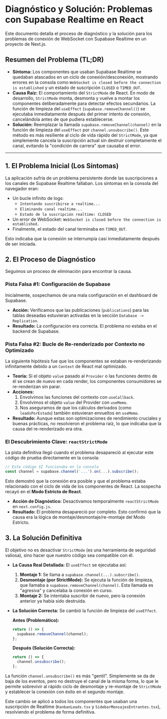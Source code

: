 # Diagnóstico y Solución: Problemas con Supabase Realtime en React

Este documento detalla el proceso de diagnóstico y la solución para los problemas de conexión de WebSocket con Supabase Realtime en un proyecto de Next.js.

## Resumen del Problema (TL;DR)

- **Síntoma:** Los componentes que usaban Supabase Realtime se quedaban atascados en un ciclo de conexión/desconexión, mostrando errores en la consola como `WebSocket is closed before the connection is established` y un estado de suscripción `CLOSED` o `TIMED_OUT`.
- **Causa Raíz:** El comportamiento del `StrictMode` de React. En modo de desarrollo, `StrictMode` monta, desmonta y vuelve a montar los componentes deliberadamente para detectar efectos secundarios. La función de limpieza del `useEffect` (`supabase.removeChannel()`) se ejecutaba inmediatamente después del primer intento de conexión, cancelándola antes de que pudiera establecerse.
- **Solución:** Reemplazar la llamada `supabase.removeChannel(channel)` en la función de limpieza del `useEffect` por `channel.unsubscribe()`. Este método es más resiliente al ciclo de vida rápido del `StrictMode`, ya que simplemente cancela la suscripción actual sin destruir completamente el canal, evitando la "condición de carrera" que causaba el error.

---

## 1. El Problema Inicial (Los Síntomas)

La aplicación sufría de un problema persistente donde las suscripciones a los canales de Supabase Realtime fallaban. Los síntomas en la consola del navegador eran:

- Un bucle infinito de logs:
  - `Intentando suscribirse a realtime...`
  - `Eliminando canal realtime...`
  - `Estado de la suscripción realtime: CLOSED`
- Un error de WebSocket: `WebSocket is closed before the connection is established.`
- Finalmente, el estado del canal terminaba en `TIMED_OUT`.

Esto indicaba que la conexión se interrumpía casi inmediatamente después de ser iniciada.

## 2. El Proceso de Diagnóstico

Seguimos un proceso de eliminación para encontrar la causa.

### Pista Falsa #1: Configuración de Supabase
Inicialmente, sospechamos de una mala configuración en el dashboard de Supabase.
- **Acción:** Verificamos que las publicaciones (`publications`) para las tablas deseadas estuvieran activadas en la sección `Database -> Replication`.
- **Resultado:** La configuración era correcta. El problema no estaba en el backend de Supabase.

### Pista Falsa #2: Bucle de Re-renderizado por Contexto no Optimizado
La siguiente hipótesis fue que los componentes se estaban re-renderizando infinitamente debido a un `Context` de React mal optimizado.
- **Teoría:** Si el objeto `value` pasado al `Provider` o las funciones dentro de él se crean de nuevo en cada render, los componentes consumidores se re-renderizan sin parar.
- **Acciones:**
  1. Envolvimos las funciones del contexto con `useCallback`.
  2. Envolvimos el objeto `value` del Provider con `useMemo`.
  3. Nos aseguramos de que los cálculos derivados (como `leadsPorEstado`) también estuvieran envueltos en `useMemo`.
- **Resultado:** Aunque estas son optimizaciones de rendimiento cruciales y buenas prácticas, no resolvieron el problema raíz, lo que indicaba que la causa del re-renderizado era otra.

### El Descubrimiento Clave: `reactStrictMode`
La pista definitiva llegó cuando el problema desapareció al ejecutar este código de prueba directamente en la consola:

```javascript
// Este código SÍ funcionaba en la consola
const channel = supabase.channel('...').on(...).subscribe();
```

Esto demostró que la conexión era posible y que el problema estaba relacionado con el ciclo de vida de los componentes de React. La sospecha recayó en el **Modo Estricto de React**.

- **Acción de Diagnóstico:** Desactivamos temporalmente `reactStrictMode` en `next.config.js`.
- **Resultado:** El problema desapareció por completo. Esto confirmó que la causa era la lógica de montaje/desmontaje/re-montaje del Modo Estricto.

## 3. La Solución Definitiva

El objetivo no es desactivar `StrictMode` (es una herramienta de seguridad valiosa), sino hacer que nuestro código sea compatible con él.

- **La Causa Real Detallada:** El `useEffect` se ejecutaba así:
  1. **Montaje 1:** Se llama a `supabase.channel(...).subscribe()`.
  2. **Desmontaje (por StrictMode):** Se ejecuta la función de limpieza, que llamaba a `supabase.removeChannel(channel)`. Esta llamada es "agresiva" y cancelaba la conexión en curso.
  3. **Montaje 2:** Se intentaba suscribir de nuevo, pero la conexión anterior ya había sido destruida.

- **La Solución Correcta:** Se cambió la función de limpieza del `useEffect`.

  **Antes (Problemático):**
  ```javascript
  return () => {
    supabase.removeChannel(channel);
  };
  ```

  **Después (Solución Correcta):**
  ```javascript
  return () => {
    channel.unsubscribe();
  };
  ```

La función `channel.unsubscribe()` es más "gentil". Simplemente se da de baja de los eventos, pero no destruye el canal de la misma forma, lo que le permite sobrevivir al rápido ciclo de desmontaje y re-montaje de `StrictMode` y establecer la conexión con éxito en el segundo montaje.

Este cambio se aplicó a todos los componentes que usaban una suscripción de Realtime (`KanbanLeads.tsx` y `SidebarMensajesEntrantes.tsx`), resolviendo el problema de forma definitiva. 